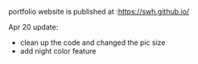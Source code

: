 portfolio website is published at :https://swh.github.io/


Apr 20 update: 
* clean up the code and changed the pic size
* add night color feature
